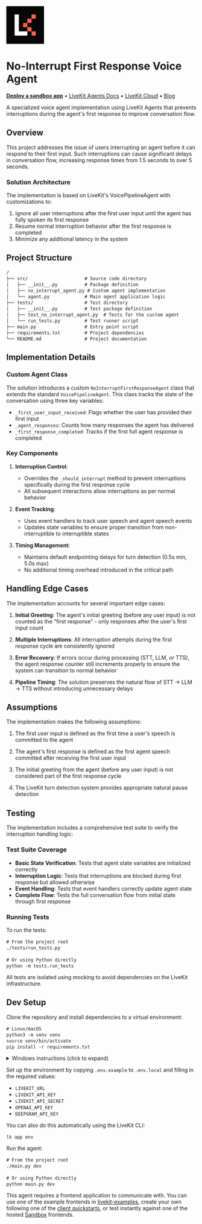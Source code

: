 <a href="https://livekit.io/">
  <img src="./.github/assets/livekit-mark.png" alt="LiveKit logo" width="100" height="100">
</a>

# No-Interrupt First Response Voice Agent

<p>
  <a href="https://cloud.livekit.io/projects/p_/sandbox"><strong>Deploy a sandbox app</strong></a>
  •
  <a href="https://docs.livekit.io/agents/overview/">LiveKit Agents Docs</a>
  •
  <a href="https://livekit.io/cloud">LiveKit Cloud</a>
  •
  <a href="https://blog.livekit.io/">Blog</a>
</p>

A specialized voice agent implementation using LiveKit Agents that prevents interruptions during the agent's first response to improve conversation flow.

## Overview

This project addresses the issue of users interrupting an agent before it can respond to their first input. Such interruptions can cause significant delays in conversation flow, increasing response times from 1.5 seconds to over 5 seconds.

### Solution Architecture

The implementation is based on LiveKit's VoicePipelineAgent with customizations to:

1. Ignore all user interruptions after the first user input until the agent has fully spoken its first response
2. Resume normal interruption behavior after the first response is completed
3. Minimize any additional latency in the system

## Project Structure

```
/
├── src/                     # Source code directory
│   ├── __init__.py          # Package definition
│   ├── no_interrupt_agent.py # Custom agent implementation
│   └── agent.py             # Main agent application logic
├── tests/                   # Test directory
│   ├── __init__.py          # Test package definition
│   ├── test_no_interrupt_agent.py  # Tests for the custom agent
│   └── run_tests.py         # Test runner script
├── main.py                  # Entry point script
├── requirements.txt         # Project dependencies
└── README.md                # Project documentation
```

## Implementation Details

### Custom Agent Class

The solution introduces a custom `NoInterruptFirstResponseAgent` class that extends the standard `VoicePipelineAgent`. This class tracks the state of the conversation using three key variables:

- `_first_user_input_received`: Flags whether the user has provided their first input
- `_agent_responses`: Counts how many responses the agent has delivered
- `_first_response_completed`: Tracks if the first full agent response is completed

### Key Components

1. **Interruption Control**:
   - Overrides the `_should_interrupt` method to prevent interruptions specifically during the first response cycle
   - All subsequent interactions allow interruptions as per normal behavior

2. **Event Tracking**:
   - Uses event handlers to track user speech and agent speech events
   - Updates state variables to ensure proper transition from non-interruptible to interruptible states

3. **Timing Management**:
   - Maintains default endpointing delays for turn detection (0.5s min, 5.0s max)
   - No additional timing overhead introduced in the critical path

## Handling Edge Cases

The implementation accounts for several important edge cases:

1. **Initial Greeting**: The agent's initial greeting (before any user input) is not counted as the "first response" - only responses after the user's first input count
   
2. **Multiple Interruptions**: All interruption attempts during the first response cycle are consistently ignored

3. **Error Recovery**: If errors occur during processing (STT, LLM, or TTS), the agent response counter still increments properly to ensure the system can transition to normal behavior

4. **Pipeline Timing**: The solution preserves the natural flow of STT → LLM → TTS without introducing unnecessary delays

## Assumptions

The implementation makes the following assumptions:

1. The first user input is defined as the first time a user's speech is committed to the agent
   
2. The agent's first response is defined as the first agent speech committed after receiving the first user input
   
3. The initial greeting from the agent (before any user input) is not considered part of the first response cycle

4. The LiveKit turn detection system provides appropriate natural pause detection

## Testing

The implementation includes a comprehensive test suite to verify the interruption handling logic:

### Test Suite Coverage

- **Basic State Verification**: Tests that agent state variables are initialized correctly
- **Interruption Logic**: Tests that interruptions are blocked during first response but allowed otherwise
- **Event Handling**: Tests that event handlers correctly update agent state
- **Complete Flow**: Tests the full conversation flow from initial state through first response

### Running Tests

To run the tests:

```console
# From the project root
./tests/run_tests.py

# Or using Python directly
python -m tests.run_tests
```

All tests are isolated using mocking to avoid dependencies on the LiveKit infrastructure.

## Dev Setup

Clone the repository and install dependencies to a virtual environment:

```console
# Linux/macOS
python3 -m venv venv
source venv/bin/activate
pip install -r requirements.txt
```

<details>
  <summary>Windows instructions (click to expand)</summary>
  
```cmd
:: Windows (CMD/PowerShell)
python3 -m venv venv
venv\Scripts\activate
pip install -r requirements.txt
```
</details>


Set up the environment by copying `.env.example` to `.env.local` and filling in the required values:

- `LIVEKIT_URL`
- `LIVEKIT_API_KEY`
- `LIVEKIT_API_SECRET`
- `OPENAI_API_KEY`
- `DEEPGRAM_API_KEY`

You can also do this automatically using the LiveKit CLI:

```console
lk app env
```

Run the agent:

```console
# From the project root
./main.py dev

# Or using Python directly
python main.py dev
```

This agent requires a frontend application to communicate with. You can use one of the example frontends in [livekit-examples](https://github.com/livekit-examples/), create your own following one of the [client quickstarts](https://docs.livekit.io/realtime/quickstarts/), or test instantly against one of the hosted [Sandbox](https://cloud.livekit.io/projects/p_/sandbox) frontends.
